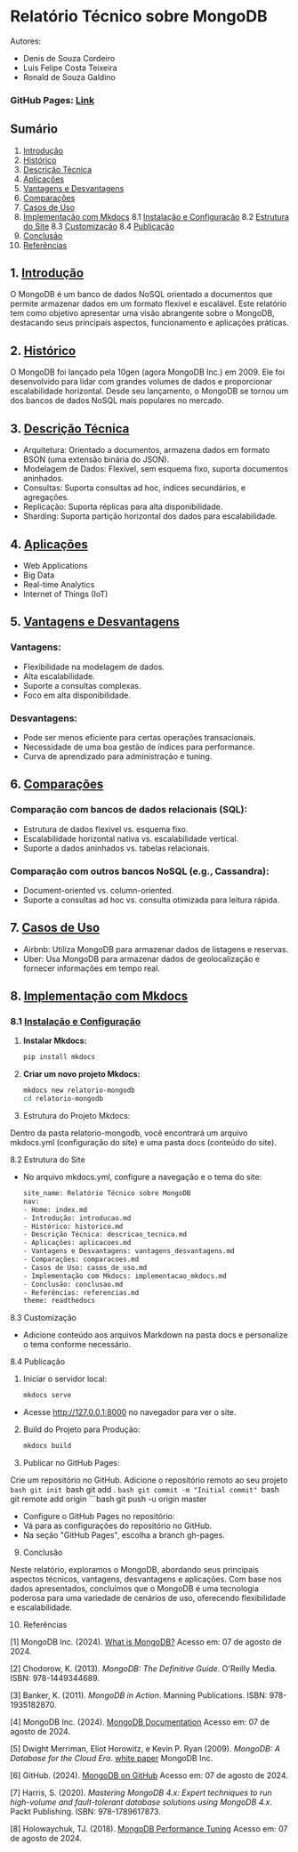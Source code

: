 # Relatório Técnico sobre MongoDB

Autores:

- Denis de Souza Cordeiro
- Luis Felipe Costa Teixeira
- Ronald de Souza Galdino

### GitHub Pages: [Link](https://www.mongodb.com/what-is-mongodb](https://denisdesouzac.github.io/trabalho-mkdocs/index.html))

## Sumário
1. [Introdução](#introducao)
2. [Histórico](#historico)
3. [Descrição Técnica](#descricao-tecnica)
4. [Aplicações](#aplicacoes)
5. [Vantagens e Desvantagens](#vantagens-e-desvantagens)
6. [Comparações](#comparacoes)
7. [Casos de Uso](#casos-de-uso)
8. [Implementação com Mkdocs](#implementacao-com-mkdocs)
   8.1 [Instalação e Configuração](#instalacao-e-configuracao)
   8.2 [Estrutura do Site](#estrutura-do-site)
   8.3 [Customização](#customizacao)
   8.4 [Publicação](#publicacao)
9. [Conclusão](#conclusao)
10. [Referências](#referencias)

## 1. [Introdução](#introducao)
O MongoDB é um banco de dados NoSQL orientado a documentos que permite armazenar dados em um formato flexível e escalável. Este relatório tem como objetivo apresentar uma visão abrangente sobre o MongoDB, destacando seus principais aspectos, funcionamento e aplicações práticas.

## 2. [Histórico](#historico)
O MongoDB foi lançado pela 10gen (agora MongoDB Inc.) em 2009. Ele foi desenvolvido para lidar com grandes volumes de dados e proporcionar escalabilidade horizontal. Desde seu lançamento, o MongoDB se tornou um dos bancos de dados NoSQL mais populares no mercado.

## 3. [Descrição Técnica](#descricao-tecnica)
- Arquitetura: Orientado a documentos, armazena dados em formato BSON (uma extensão binária do JSON).
- Modelagem de Dados: Flexível, sem esquema fixo, suporta documentos aninhados.
- Consultas: Suporta consultas ad hoc, índices secundários, e agregações.
- Replicação: Suporta réplicas para alta disponibilidade.
- Sharding: Suporta partição horizontal dos dados para escalabilidade.

## 4. [Aplicações](#aplicacoes)
- Web Applications
- Big Data
- Real-time Analytics
- Internet of Things (IoT)

## 5. [Vantagens e Desvantagens](#vantagens-e-desvantagens)

### Vantagens:
- Flexibilidade na modelagem de dados.
- Alta escalabilidade.
- Suporte a consultas complexas.
- Foco em alta disponibilidade.

### Desvantagens:
- Pode ser menos eficiente para certas operações transacionais.
- Necessidade de uma boa gestão de índices para performance.
- Curva de aprendizado para administração e tuning.

## 6. [Comparações](#comparacoes)
### Comparação com bancos de dados relacionais (SQL):
- Estrutura de dados flexível vs. esquema fixo.
- Escalabilidade horizontal nativa vs. escalabilidade vertical.
- Suporte a dados aninhados vs. tabelas relacionais.

### Comparação com outros bancos NoSQL (e.g., Cassandra):
- Document-oriented vs. column-oriented.
- Suporte a consultas ad hoc vs. consulta otimizada para leitura rápida.

## 7. [Casos de Uso](#casos-de-uso)
- Airbnb: Utiliza MongoDB para armazenar dados de listagens e reservas.
- Uber: Usa MongoDB para armazenar dados de geolocalização e fornecer informações em tempo real.

## 8. [Implementação com Mkdocs](#implementacao-com-mkdocs)

### 8.1 [Instalação e Configuração](#instalacao-e-configuracao)

1. **Instalar Mkdocs:**
   ```bash
   pip install mkdocs

2. **Criar um novo projeto Mkdocs:**
   ```bash
   mkdocs new relatorio-mongodb
   cd relatorio-mongodb

3. Estrutura do Projeto Mkdocs:

Dentro da pasta relatorio-mongodb, você encontrará um arquivo mkdocs.yml (configuração do site) e uma pasta docs (conteúdo do site).

8.2 Estrutura do Site

- No arquivo mkdocs.yml, configure a navegação e o tema do site:

    ```bash
    site_name: Relatório Técnico sobre MongoDB
    nav:
    - Home: index.md
    - Introdução: introducao.md
    - Histórico: historico.md
    - Descrição Técnica: descricao_tecnica.md
    - Aplicações: aplicacoes.md
    - Vantagens e Desvantagens: vantagens_desvantagens.md
    - Comparações: comparacoes.md
    - Casos de Uso: casos_de_uso.md
    - Implementação com Mkdocs: implementacao_mkdocs.md
    - Conclusão: conclusao.md
    - Referências: referencias.md
    theme: readthedocs

8.3 Customização

- Adicione conteúdo aos arquivos Markdown na pasta docs e personalize o tema conforme necessário.

8.4 Publicação

1. Iniciar o servidor local:
    ```bash
    mkdocs serve

- Acesse http://127.0.0.1:8000 no navegador para ver o site.

2. Build do Projeto para Produção:

    ```bash
    mkdocs build

3. Publicar no GitHub Pages:

Crie um repositório no GitHub.
Adicione o repositório remoto ao seu projeto
    ```bash
    git init
    ```bash
    git add .
    ```bash
    git commit -m "Initial commit"
    ```bash
    git remote add origin <URL-do-repositorio>
    ```bash
    git push -u origin master

- Configure o GitHub Pages no repositório:
- Vá para as configurações do repositório no GitHub.
- Na seção "GitHub Pages", escolha a branch gh-pages.

9. Conclusão

Neste relatório, exploramos o MongoDB, abordando seus principais aspectos técnicos, vantagens, desvantagens e aplicações. Com base nos dados apresentados, concluímos que o MongoDB é uma tecnologia poderosa para uma variedade de cenários de uso, oferecendo flexibilidade e escalabilidade.

10. Referências

[1] MongoDB Inc. (2024). [What is MongoDB?](https://www.mongodb.com/what-is-mongodb) Acesso em: 07 de agosto de 2024.

[2] Chodorow, K. (2013). *MongoDB: The Definitive Guide*. O'Reilly Media. ISBN: 978-1449344689.

[3] Banker, K. (2011). *MongoDB in Action*. Manning Publications. ISBN: 978-1935182870.

[4] MongoDB Inc. (2024). [MongoDB Documentation](https://docs.mongodb.com/) Acesso em: 07 de agosto de 2024.

[5] Dwight Merriman, Eliot Horowitz, e Kevin P. Ryan (2009). *MongoDB: A Database for the Cloud Era*. [white paper](https://www.mongodb.com/collateral/mongodb-a-database-for-the-cloud-era) MongoDB Inc.

[6] GitHub. (2024). [MongoDB on GitHub](https://github.com/mongodb/mongo) Acesso em: 07 de agosto de 2024.

[7] Harris, S. (2020). *Mastering MongoDB 4.x: Expert techniques to run high-volume and fault-tolerant database solutions using MongoDB 4.x*. Packt Publishing. ISBN: 978-1789617873.

[8] Holowaychuk, TJ. (2018). [MongoDB Performance Tuning](https://engineering.mongodb.com/post/mongodb-performance-tuning) Acesso em: 07 de agosto de 2024.












